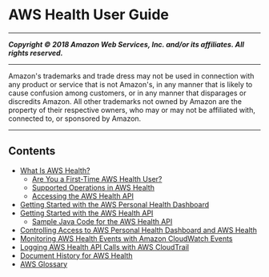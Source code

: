 # AWS Health User Guide

-----
*****Copyright &copy; 2018 Amazon Web Services, Inc. and/or its affiliates. All rights reserved.*****

-----
Amazon's trademarks and trade dress may not be used in 
     connection with any product or service that is not Amazon's, 
     in any manner that is likely to cause confusion among customers, 
     or in any manner that disparages or discredits Amazon. All other 
     trademarks not owned by Amazon are the property of their respective
     owners, who may or may not be affiliated with, connected to, or 
     sponsored by Amazon.

-----
## Contents
+ [What Is AWS Health?](what-is-aws-health.md)
   + [Are You a First-Time AWS Health User?](first-time-user.md)
   + [Supported Operations in AWS Health](supported-operations.md)
   + [Accessing the AWS Health API](health-api.md)
+ [Getting Started with the AWS Personal Health Dashboard](getting-started-phd.md)
+ [Getting Started with the AWS Health API](getting-started-api.md)
   + [Sample Java Code for the AWS Health API](code-sample-java.md)
+ [Controlling Access to AWS Personal Health Dashboard and AWS Health](controlling-access.md)
+ [Monitoring AWS Health Events with Amazon CloudWatch Events](cloudwatch-events-health.md)
+ [Logging AWS Health API Calls with AWS CloudTrail](logging-using-cloudtrail.md)
+ [Document History for AWS Health](doc-history.md)
+ [AWS Glossary](glossary.md)